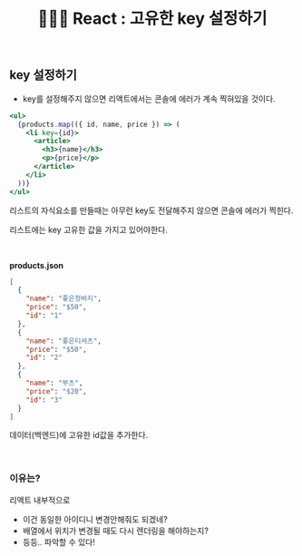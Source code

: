 # <div align="center">👩🏻‍💻 React : 고유한 key 설정하기</div>

<br>

## key 설정하기

- key를 설정해주지 않으면 리액트에서는 콘솔에 에러가 계속 찍혀있을 것이다.

```jsx
<ul>
  {products.map(({ id, name, price }) => (
    <li key={id}>
      <article>
        <h3>{name}</h3>
        <p>{price}</p>
      </article>
    </li>
  ))}
</ul>
```

리스트의 자식요소를 만들때는 아무런 key도 전달해주지 않으면 콘솔에 에러가 찍힌다.

리스트에는 key 고유한 값을 가지고 있어야한다.

<br>

**products.json**

```json
[
  {
    "name": "좋은청바지",
    "price": "$50",
    "id": "1"
  },
  {
    "name": "좋은티셔츠",
    "price": "$50",
    "id": "2"
  },
  {
    "name": "부츠",
    "price": "$20",
    "id": "3"
  }
]
```

데이터(백엔드)에 고유한 id값을 추가한다.

<br>

### 이유는?

리액트 내부적으로

- 이건 동일한 아이디니 변경안해줘도 되겠네?
- 배열에서 위치가 변경될 때도 다시 렌더링을 해야하는지?
- 등등.. 파악할 수 있다!
